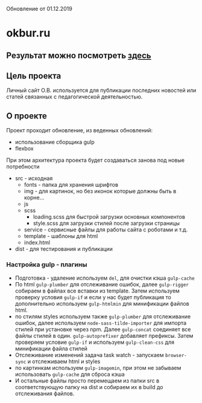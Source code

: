 Обновление от 01.12.2019
# okbur.ru

Результат можно посмотреть [здесь](http://okbur.ru)
---
## Цель проекта

Личный сайт О.В. используется для публикации последних новостей или статей связанных с педагогической деятельностью.

## О проекте
Проект проходит обновление, из веденных обновлений:
* использование сборщика gulp
* flexbox

При этом архитектура проекта будет создаваться занова под новые потребности
* src - исходная
  - fonts - папка для хранения шрифтов
  - img - для картинок, но без иконок которые должны быть в корне...
  - js
  - scss
    - loading.scss для быстрой загрузки основных компонентов
    - style.scss для загрузки стилей после загрузки страницы
  - service - сервисные файлы для работы сайта с роботами и т.д.
  - template - шаблоны для html
  - index.html
* dist - для тестирования и публикации

### Настройка gulp - плагины
* Подготовка - удаление используем `del`, для очистки кэша `gulp-cache`
* По html `gulp-plumber` для отслеживание ошибок, далее `gulp-rigger` собираем в файлах все вставки из template. Затем используем проверку условия `gulp-if` и если у нас будет публикация то дополнительно используем `gulp-htmlmin` для минификации файлов html.
* по стилям styles используем также `gulp-plumber` для отслеживание ошибок, далее используем `node-sass-tilde-importer` для импорта стилей при установке через npm. Далее `gulp-concat` соединяет все файлы стилей в один. `gulp-autoprefixer` добавляет префиксы. Затем проверяем условие `gulp-if` и используем `gulp-clean-css` для минификации файла стилей
* Отслеживание изменений задача task watch - запускаем  `browser-sync` и отслеживаем html и styles
* по картинкам используем `gulp-imagemin`, при этом не забываем использовать `gulp-cache` для сброса кэша
* И остальные файлы просто перемещаем из папки src в соответствующую папку на dist и собираем их в build до отслеживания файлов.
